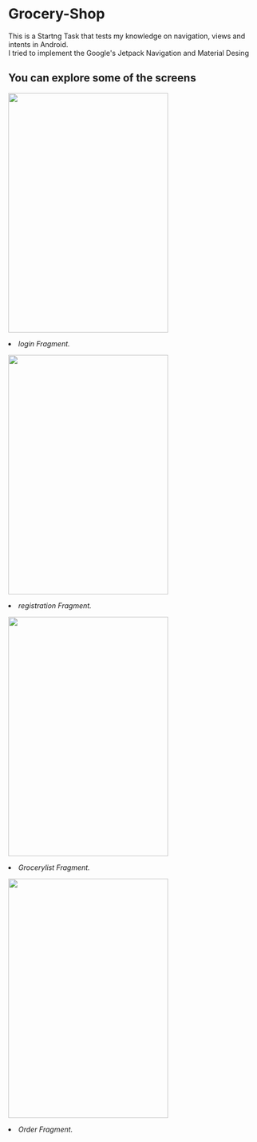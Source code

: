 <h1>Grocery-Shop</h1>
 
<p>This is a Startng Task that tests my knowledge on navigation, views and intents in Android.<br>
I tried to implement the Google's Jetpack Navigation and Material Desing</p>
 
 ## You can explore  some of the screens 

<p align="left">
  <img width="320" height="480" src="https://res.cloudinary.com/ugwulo/image/upload/v1587329889/github/login_qcfw2v.png">
</p>

   
 <li> <i> login Fragment. </i>

<p align = "left">
    <img width="320" height="480" src="https://res.cloudinary.com/ugwulo/image/upload/v1587329888/github/register_llqqzh.png">
</p>
<li> <i> registration Fragment. </i>


<p align = "left">
    <img width="320" height="480" src="https://res.cloudinary.com/ugwulo/image/upload/v1587329890/github/orders_mpouw7.png">
</p>
<li> <i> Grocerylist Fragment. </i>


<p align = "left">
    <img width="320" height="480" src="https://res.cloudinary.com/ugwulo/image/upload/v1587329879/github/share_e5ilnx.png">
</p>
<li> <i> Order Fragment. </i>
